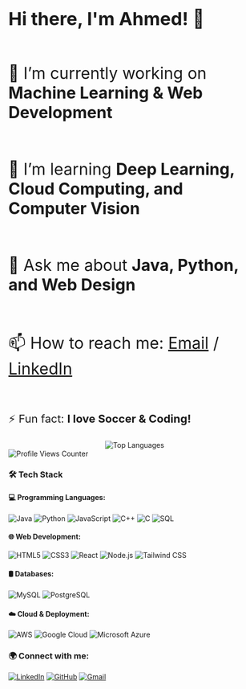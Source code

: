 <div style="display: flex; flex-direction: column; gap: 10px;">

  <h1 style="font-size: 36px;">Hi there, I'm Ahmed! 👋</h1>

  <p style="font-size: 32px;"> 🔭 I’m currently working on <b>Machine Learning & Web Development</b> </p>
  <p style="font-size: 32px;"> 🌱 I’m learning <b>Deep Learning, Cloud Computing, and Computer Vision</b> </p>
  <p style="font-size: 32px;"> 💬 Ask me about <b>Java, Python, and Web Design</b> </p>
  <p style="font-size: 32px;"> 📫 How to reach me: 
    <a href="mailto:ahmedkali841@gmail.com">Email</a> / 
    <a href="https://www.linkedin.com/in/ahmed-ali-47859a209/">LinkedIn</a> 
  </p>
  <p style="font-size: 22px;"> ⚡ Fun fact: <b>I love Soccer & Coding!</b> </p>

</div>


  <div style="flex: 1; text-align: center;">
    <img src="https://github-readme-stats.vercel.app/api/top-langs/?username=AhmedKamal-41&layout=donut&hide_border=true" alt="Top Languages"/>
  </div>

</div>
<img src="https://komarev.com/ghpvc/?username=AhmedKamal-41-reset&color=blueviolet" alt="Profile Views Counter"/>




### 🛠️ Tech Stack

#### 💻 Programming Languages:
![Java](https://img.shields.io/badge/Java-ED8B00?style=for-the-badge&logo=java&logoColor=white)
![Python](https://img.shields.io/badge/Python-3776AB?style=for-the-badge&logo=python&logoColor=white)
![JavaScript](https://img.shields.io/badge/JavaScript-F7DF1E?style=for-the-badge&logo=javascript&logoColor=black)
![C++](https://img.shields.io/badge/C++-00599C?style=for-the-badge&logo=c%2B%2B&logoColor=white)
![C](https://img.shields.io/badge/C-27338e?style=for-the-badge&logo=c&logoColor=white)
![SQL](https://img.shields.io/badge/SQL-4479A1?style=for-the-badge&logo=mysql&logoColor=white)

#### 🌐 Web Development:
![HTML5](https://img.shields.io/badge/HTML5-E34F26?style=for-the-badge&logo=html5&logoColor=white)
![CSS3](https://img.shields.io/badge/CSS3-1572B6?style=for-the-badge&logo=css3&logoColor=white)
![React](https://img.shields.io/badge/React-61DAFB?style=for-the-badge&logo=react&logoColor=black)
![Node.js](https://img.shields.io/badge/Node.js-339933?style=for-the-badge&logo=node.js&logoColor=white)
![Tailwind CSS](https://img.shields.io/badge/Tailwind_CSS-38B2AC?style=for-the-badge&logo=tailwind-css&logoColor=white)

#### 🛢️ Databases:
![MySQL](https://img.shields.io/badge/MySQL-4479A1?style=for-the-badge&logo=mysql&logoColor=white)
![PostgreSQL](https://img.shields.io/badge/PostgreSQL-336791?style=for-the-badge&logo=postgresql&logoColor=white)

#### ☁️ Cloud & Deployment:
![AWS](https://img.shields.io/badge/Amazon_AWS-232F3E?style=for-the-badge&logo=amazon-aws&logoColor=white)
![Google Cloud](https://img.shields.io/badge/Google_Cloud-4285F4?style=for-the-badge&logo=google-cloud&logoColor=white)
![Microsoft Azure](https://img.shields.io/badge/Microsoft_Azure-0089D6?style=for-the-badge&logo=microsoft-azure&logoColor=white)

### 🌍 Connect with me:
[![LinkedIn](https://img.shields.io/badge/LinkedIn-0A66C2?style=for-the-badge&logo=linkedin&logoColor=white)](https://www.linkedin.com/in/ahmed-ali-47859a209/)
[![GitHub](https://img.shields.io/badge/GitHub-100000?style=for-the-badge&logo=github&logoColor=white)](https://github.com/AhmedKamal-41)
[![Gmail](https://img.shields.io/badge/email-D14836?style=for-the-badge&logo=gmail&logoColor=white)](mailto:ahmedkali841@gmail.com)

<!-- **AhmedKamal-41/AhmedKamal-41** is a ✨ _special_ ✨ repository because its `README.md` (this file) appears on your GitHub profile.

Here are some ideas to get you started:

- 🔭 I’m currently working on ...
- 🌱 I’m currently learning ...
- 👯 I’m looking to collaborate on ...
- 🤔 I’m looking for help with ...
- 💬 Ask me about ...
- 📫 How to reach me: ...
- 😄 Pronouns: ...[![Ahmed's GitHub stats](https://github-readme-stats.vercel.app/api?username=AhmedKamal-41)](https://github.com/AhmedKamal-41/github-readme-stats)
- ⚡ Fun fact: .. ->
